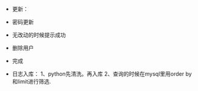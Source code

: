 - 更新：
 - 密码更新
 - 无改动的时候提示成功

- 删除用户
 - 完成


- 日志入库：
    1、python先清洗。再入库
    2、查询的时候在mysql里用order by 和limit进行筛选.






